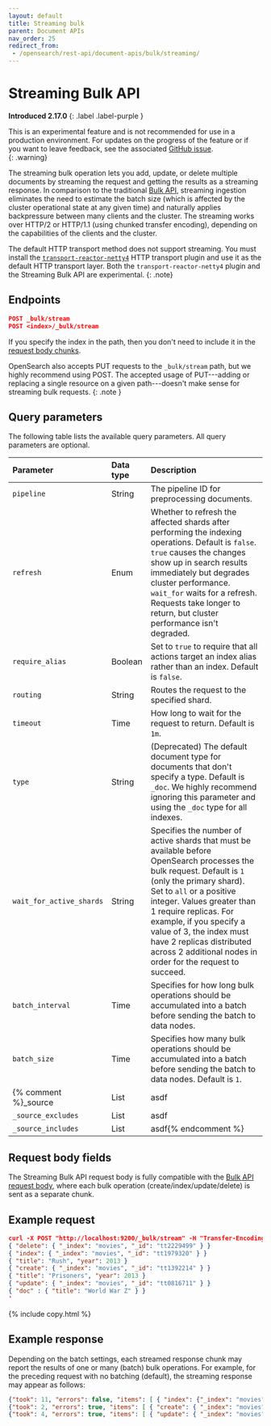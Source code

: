 ```yaml
---
layout: default
title: Streaming bulk
parent: Document APIs
nav_order: 25
redirect_from:
 - /opensearch/rest-api/document-apis/bulk/streaming/
---
```


# Streaming Bulk API
**Introduced 2.17.0**
{: .label .label-purple }

This is an experimental feature and is not recommended for use in a production environment. For updates on the progress of the feature or if you want to leave feedback, see the associated [GitHub issue](https://github.com/opensearch-project/OpenSearch/issues/9065).    
{: .warning}

The streaming bulk operation lets you add, update, or delete multiple documents by streaming the request and getting the results as a streaming response. In comparison to the traditional [Bulk API]({{site.url}}{{site.baseurl}}/api-reference/document-apis/bulk/), streaming ingestion eliminates the need to estimate the batch size (which is affected by the cluster operational state at any given time) and naturally applies backpressure between many clients and the cluster. The streaming works over HTTP/2 or HTTP/1.1 (using chunked transfer encoding), depending on the capabilities of the clients and the cluster.

The default HTTP transport method does not support streaming. You must install the [`transport-reactor-netty4`]({{site.url}}{{site.baseurl}}/install-and-configure/configuring-opensearch/network-settings/#selecting-the-transport) HTTP transport plugin and use it as the default HTTP transport layer. Both the `transport-reactor-netty4` plugin and the Streaming Bulk API are experimental.
{: .note}

## Endpoints

```json
POST _bulk/stream
POST <index>/_bulk/stream
```

If you specify the index in the path, then you don't need to include it in the [request body chunks]({{site.url}}{{site.baseurl}}/api-reference/document-apis/bulk/#request-body).

OpenSearch also accepts PUT requests to the `_bulk/stream` path, but we highly recommend using POST. The accepted usage of PUT---adding or replacing a single resource on a given path---doesn't make sense for streaming bulk requests.
{: .note }


## Query parameters

The following table lists the available query parameters. All query parameters are optional.

Parameter | Data type | Description
:--- | :--- | :---
`pipeline` | String | The pipeline ID for preprocessing documents.
`refresh` | Enum | Whether to refresh the affected shards after performing the indexing operations. Default is `false`. `true` causes the changes show up in search results immediately but degrades cluster performance. `wait_for` waits for a refresh. Requests take longer to return, but cluster performance isn't degraded.
`require_alias` | Boolean | Set to `true` to require that all actions target an index alias rather than an index. Default is `false`.
`routing` | String | Routes the request to the specified shard.
`timeout` | Time | How long to wait for the request to return. Default is `1m`.
`type` | String | (Deprecated) The default document type for documents that don't specify a type. Default is `_doc`. We highly recommend ignoring this parameter and using the `_doc` type for all indexes.
`wait_for_active_shards` | String | Specifies the number of active shards that must be available before OpenSearch processes the bulk request. Default is `1` (only the primary shard). Set to `all` or a positive integer. Values greater than 1 require replicas. For example, if you specify a value of 3, the index must have 2 replicas distributed across 2 additional nodes in order for the request to succeed.
`batch_interval` | Time | Specifies for how long bulk operations should be accumulated into a batch before sending the batch to data nodes.
`batch_size` | Time | Specifies how many bulk operations should be accumulated into a batch before sending the batch to data nodes. Default is `1`.
{% comment %}_source | List | asdf
`_source_excludes` | List | asdf
`_source_includes` | List | asdf{% endcomment %}

## Request body fields

The Streaming Bulk API request body is fully compatible with the [Bulk API request body]({{site.url}}{{site.baseurl}}/api-reference/document-apis/bulk/#request-body), where each bulk operation (create/index/update/delete) is sent as a separate chunk.  

## Example request

```json
curl -X POST "http://localhost:9200/_bulk/stream" -H "Transfer-Encoding: chunked" -H "Content-Type: application/json" -d'
{ "delete": { "_index": "movies", "_id": "tt2229499" } }
{ "index": { "_index": "movies", "_id": "tt1979320" } }
{ "title": "Rush", "year": 2013 }
{ "create": { "_index": "movies", "_id": "tt1392214" } }
{ "title": "Prisoners", "year": 2013 }
{ "update": { "_index": "movies", "_id": "tt0816711" } }
{ "doc" : { "title": "World War Z" } }
'
```
{% include copy.html %}

## Example response

Depending on the batch settings, each streamed response chunk may report the results of one or many (batch) bulk operations. For example, for the preceding request with no batching (default), the streaming response may appear as follows:

```json
{"took": 11, "errors": false, "items": [ { "index": {"_index": "movies", "_id": "tt1979320", "_version": 1, "result": "created", "_shards": { "total": 2 "successful": 1, "failed": 0 }, "_seq_no": 1, "_primary_term": 1, "status": 201 } } ] }
{"took": 2, "errors": true, "items": [ { "create": { "_index": "movies", "_id": "tt1392214", "status": 409, "error": { "type": "version_conflict_engine_exception", "reason": "[tt1392214]: version conflict, document already exists (current version [1])", "index": "movies", "shard": "0", "index_uuid": "yhizhusbSWmP0G7OJnmcLg" } } } ] }
{"took": 4, "errors": true, "items": [ { "update": { "_index": "movies", "_id": "tt0816711", "status": 404, "error": { "type": "document_missing_exception", "reason": "[_doc][tt0816711]: document missing", "index": "movies", "shard": "0", "index_uuid": "yhizhusbSWmP0G7OJnmcLg" } } } ] }
```
